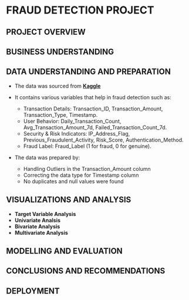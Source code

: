 # FRAUD DETECTION PROJECT

## PROJECT OVERVIEW

## BUSINESS UNDERSTANDING

## DATA UNDERSTANDING AND PREPARATION
* The data was sourced from **[Kaggle](https://www.kaggle.com/datasets/samayashar/fraud-detection-transactions-dataset/data)**
* It contains various variables that help in fraud detection such as:
    - Transaction Details: Transaction_ID, Transaction_Amount, Transaction_Type, Timestamp.
	- User Behavior: Daily_Transaction_Count, Avg_Transaction_Amount_7d, Failed_Transaction_Count_7d.
	- Security & Risk Indicators: IP_Address_Flag, Previous_Fraudulent_Activity, Risk_Score, Authentication_Method.
	- Fraud Label: Fraud_Label (1 for fraud, 0 for genuine).

* The data was prepared by:
   - Handling Outliers in the Transaction_Amount column
   - Correcting the data type for Timestamp column
   - No duplicates and null values were found 
  
## VISUALIZATIONS AND ANALYSIS
* **Target Variable Analysis**
* **Univariate Analsis**
* **Bivariate Analysis**
* **Multivariate Analysis**
  

## MODELLING AND EVALUATION

## CONCLUSIONS AND RECOMMENDATIONS

## DEPLOYMENT